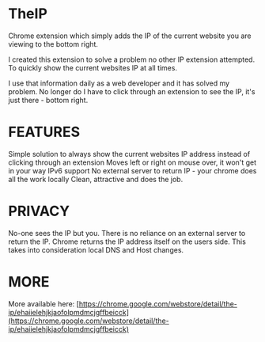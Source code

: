 # TheIP

Chrome extension which simply adds the IP of the current website you are viewing to the bottom right.

I created this extension to solve a problem no other IP extension attempted. To quickly show the current websites IP at all times.

I use that information daily as a web developer and it has solved my problem. No longer do I have to click through an extension to see the IP, it's just there - bottom right.

# FEATURES

Simple solution to always show the current websites IP address instead of clicking through an extension
Moves left or right on mouse over, it won't get in your way
IPv6 support
No external server to return IP - your chrome does all the work locally
Clean, attractive and does the job.

# PRIVACY

No-one sees the IP but you. There is no reliance on an external server to return the IP. Chrome returns the IP address itself on the users side. This takes into consideration local DNS and Host changes.


# MORE

More available here: [https://chrome.google.com/webstore/detail/the-ip/ehaiielehjkjaofolpmdmcjgffbeicck](https://chrome.google.com/webstore/detail/the-ip/ehaiielehjkjaofolpmdmcjgffbeicck)
